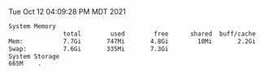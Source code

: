Tue Oct 12 04:09:28 PM MDT 2021
```bash
System Memory
               total        used        free      shared  buff/cache   available
Mem:           7.7Gi       747Mi       4.8Gi        10Mi       2.2Gi       6.6Gi
Swap:          7.6Gi       335Mi       7.3Gi
System Storage
665M	.
```
```bash
